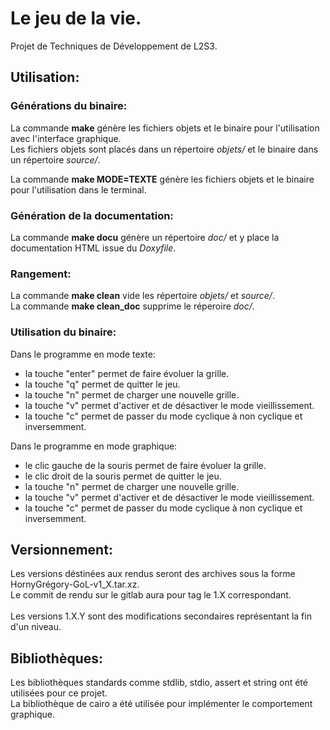 # Le jeu de la vie.

Projet de Techniques de Développement de L2S3.

## Utilisation:

### Générations du binaire:

La commande **make** génère les fichiers objets et le binaire pour l'utilisation avec l'interface graphique.
<br/>Les fichiers objets sont placés dans un répertoire *objets/* et le binaire dans un répertoire *source/*.

La commande **make MODE=TEXTE** génère les fichiers objets et le binaire pour l'utilisation dans le terminal.

### Génération de la documentation:

La commande **make docu** génère un répertoire *doc/* et y place la documentation HTML issue du *Doxyfile*.

### Rangement:

La commande **make clean** vide les répertoire *objets/* et *source/*.
<br/>La commande **make clean_doc** supprime le réperoire *doc/*.

### Utilisation du binaire:

Dans le programme en mode texte:
* la touche "enter" permet de faire évoluer la grille.
* la touche "q" permet de quitter le jeu.
* la touche "n" permet de charger une nouvelle grille.
* la touche "v" permet d'activer et de désactiver le mode vieillissement.
* la touche "c" permet de passer du mode cyclique à non cyclique et inversemment.

Dans le programme en mode graphique:
* le clic gauche de la souris permet de faire évoluer la grille.
* le clic droit de la souris permet de quitter le jeu.
* la touche "n" permet de charger une nouvelle grille.
* la touche "v" permet d'activer et de désactiver le mode vieillissement.
* la touche "c" permet de passer du mode cyclique à non cyclique et inversemment.


## Versionnement:

Les versions déstinées aux rendus seront des archives sous la forme HornyGrégory-GoL-v1_X.tar.xz.
<br/>Le commit de rendu sur le gitlab aura pour tag le 1.X correspondant.
<br/>
<br/>Les versions 1.X.Y sont des modifications secondaires représentant la fin d'un niveau.

## Bibliothèques:

Les bibliothèques standards comme stdlib, stdio, assert et string ont été utilisées pour ce projet.
<br/>La bibliothèque de cairo a été utilisée pour implémenter le comportement graphique.